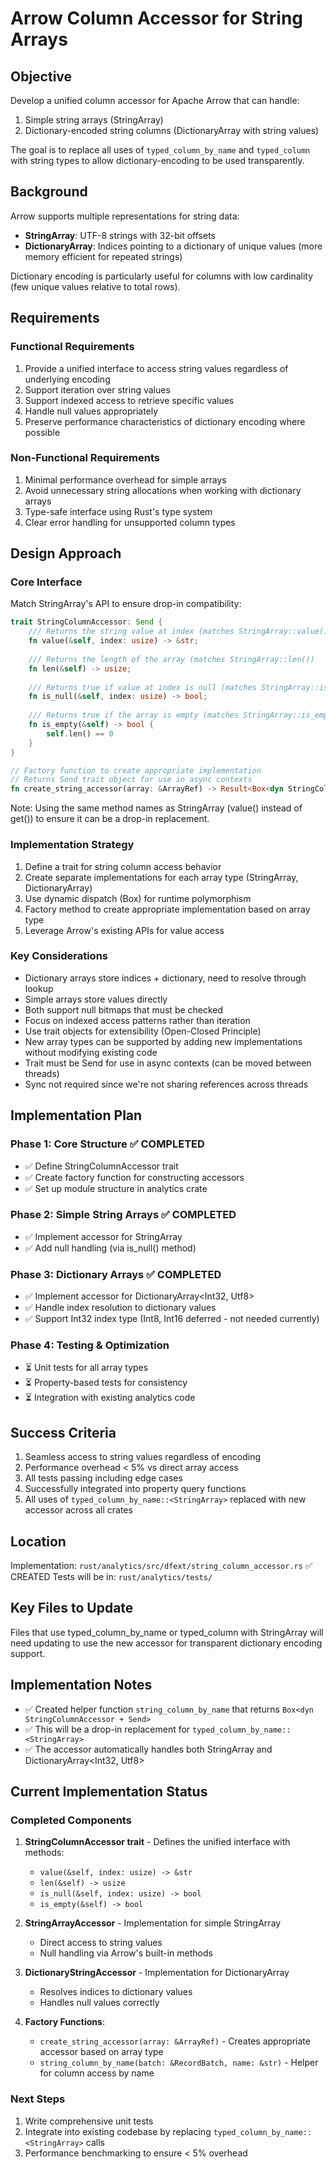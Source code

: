 # Arrow Column Accessor for String Arrays

## Objective
Develop a unified column accessor for Apache Arrow that can handle:
1. Simple string arrays (StringArray)
2. Dictionary-encoded string columns (DictionaryArray with string values)

The goal is to replace all uses of `typed_column_by_name` and `typed_column` with string types to allow dictionary-encoding to be used transparently.

## Background
Arrow supports multiple representations for string data:
- **StringArray**: UTF-8 strings with 32-bit offsets
- **DictionaryArray**: Indices pointing to a dictionary of unique values (more memory efficient for repeated strings)

Dictionary encoding is particularly useful for columns with low cardinality (few unique values relative to total rows).

## Requirements

### Functional Requirements
1. Provide a unified interface to access string values regardless of underlying encoding
2. Support iteration over string values
3. Support indexed access to retrieve specific values
4. Handle null values appropriately
5. Preserve performance characteristics of dictionary encoding where possible

### Non-Functional Requirements
1. Minimal performance overhead for simple arrays
2. Avoid unnecessary string allocations when working with dictionary arrays
3. Type-safe interface using Rust's type system
4. Clear error handling for unsupported column types

## Design Approach

### Core Interface
Match StringArray's API to ensure drop-in compatibility:
```rust
trait StringColumnAccessor: Send {
    /// Returns the string value at index (matches StringArray::value())
    fn value(&self, index: usize) -> &str;
    
    /// Returns the length of the array (matches StringArray::len())
    fn len(&self) -> usize;
    
    /// Returns true if value at index is null (matches StringArray::is_null())
    fn is_null(&self, index: usize) -> bool;
    
    /// Returns true if the array is empty (matches StringArray::is_empty())
    fn is_empty(&self) -> bool {
        self.len() == 0
    }
}

// Factory function to create appropriate implementation
// Returns Send trait object for use in async contexts
fn create_string_accessor(array: &ArrayRef) -> Result<Box<dyn StringColumnAccessor + Send>>;
```

Note: Using the same method names as StringArray (value() instead of get()) to ensure it can be a drop-in replacement.

### Implementation Strategy
1. Define a trait for string column access behavior
2. Create separate implementations for each array type (StringArray, DictionaryArray)
3. Use dynamic dispatch (Box<dyn StringColumnAccessor>) for runtime polymorphism
4. Factory method to create appropriate implementation based on array type
5. Leverage Arrow's existing APIs for value access

### Key Considerations
- Dictionary arrays store indices + dictionary, need to resolve through lookup
- Simple arrays store values directly
- Both support null bitmaps that must be checked
- Focus on indexed access patterns rather than iteration
- Use trait objects for extensibility (Open-Closed Principle)
- New array types can be supported by adding new implementations without modifying existing code
- Trait must be Send for use in async contexts (can be moved between threads)
- Sync not required since we're not sharing references across threads

## Implementation Plan

### Phase 1: Core Structure ✅ COMPLETED
- ✅ Define StringColumnAccessor trait
- ✅ Create factory function for constructing accessors
- ✅ Set up module structure in analytics crate

### Phase 2: Simple String Arrays ✅ COMPLETED
- ✅ Implement accessor for StringArray
- ✅ Add null handling (via is_null() method)

### Phase 3: Dictionary Arrays ✅ COMPLETED
- ✅ Implement accessor for DictionaryArray<Int32, Utf8>
- ✅ Handle index resolution to dictionary values
- ✅ Support Int32 index type (Int8, Int16 deferred - not needed currently)

### Phase 4: Testing & Optimization
- ⏳ Unit tests for all array types
- ⏳ Property-based tests for consistency
- ⏳ Integration with existing analytics code

## Success Criteria
1. Seamless access to string values regardless of encoding
2. Performance overhead < 5% vs direct array access
3. All tests passing including edge cases
4. Successfully integrated into property query functions
5. All uses of `typed_column_by_name::<StringArray>` replaced with new accessor across all crates

## Location
Implementation: `rust/analytics/src/dfext/string_column_accessor.rs` ✅ CREATED
Tests will be in: `rust/analytics/tests/`

## Key Files to Update
Files that use typed_column_by_name or typed_column with StringArray will need updating to use the new accessor for transparent dictionary encoding support.

## Implementation Notes
- ✅ Created helper function `string_column_by_name` that returns `Box<dyn StringColumnAccessor + Send>`
- ✅ This will be a drop-in replacement for `typed_column_by_name::<StringArray>`
- ✅ The accessor automatically handles both StringArray and DictionaryArray<Int32, Utf8>

## Current Implementation Status

### Completed Components
1. **StringColumnAccessor trait** - Defines the unified interface with methods:
   - `value(&self, index: usize) -> &str`
   - `len(&self) -> usize`
   - `is_null(&self, index: usize) -> bool`
   - `is_empty(&self) -> bool`

2. **StringArrayAccessor** - Implementation for simple StringArray
   - Direct access to string values
   - Null handling via Arrow's built-in methods

3. **DictionaryStringAccessor** - Implementation for DictionaryArray<Int32Type>
   - Resolves indices to dictionary values
   - Handles null values correctly

4. **Factory Functions**:
   - `create_string_accessor(array: &ArrayRef)` - Creates appropriate accessor based on array type
   - `string_column_by_name(batch: &RecordBatch, name: &str)` - Helper for column access by name

### Next Steps
1. Write comprehensive unit tests
2. Integrate into existing codebase by replacing `typed_column_by_name::<StringArray>` calls
3. Performance benchmarking to ensure < 5% overhead
